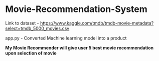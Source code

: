 # Movie-Recommendation-System

Link to dataset - https://www.kaggle.com/tmdb/tmdb-movie-metadata?select=tmdb_5000_movies.csv  

app.py - Converted Machine learning model into a product

**My Movie Recommender will give user 5 best movie recommendation upon selection of movie**
